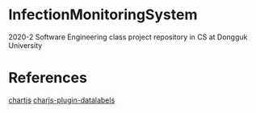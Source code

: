 # InfectionMonitoringSystem
2020-2 Software Engineering class project repository in CS at Dongguk University

# References
[chartjs](https://www.chartjs.org/docs/latest/)
[charjs-plugin-datalabels](https://chartjs-plugin-datalabels.netlify.app/guide/)